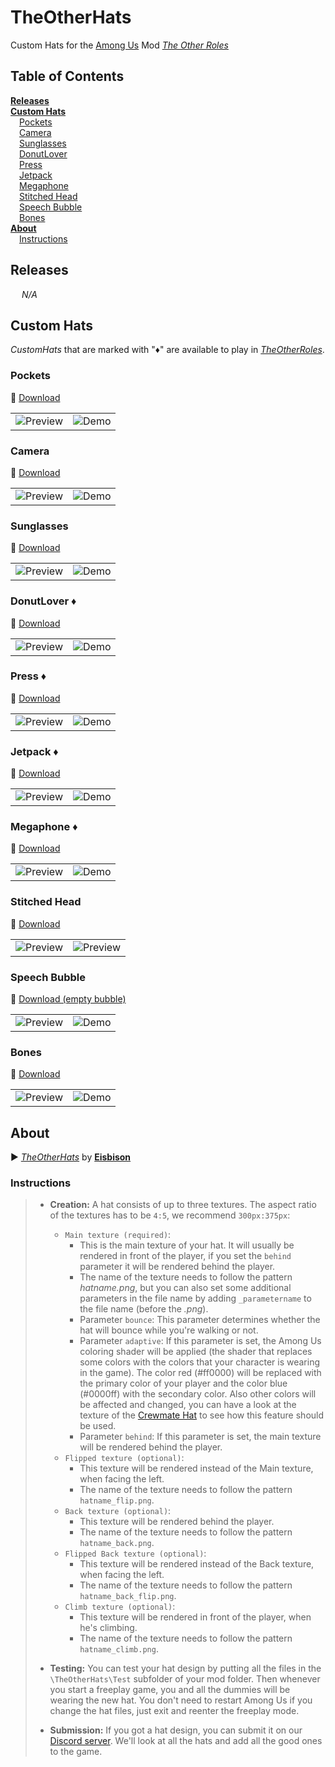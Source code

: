 # TheOtherHats

Custom Hats for the [Among Us](https://innersloth.com/gameAmongUs.php) Mod *[The Other Roles](https://github.com/Eisbison/TheOtherRoles)*

## Table of Contents

[**Releases**](#releases)   
[**Custom Hats**](#custom-hats)    
&emsp;[Pockets](#pockets)    
&emsp;[Camera](#camera)    
&emsp;[Sunglasses](#sunglasses)    
&emsp;[DonutLover](#donutlover)    
&emsp;[Press](#press)    
&emsp;[Jetpack](#jetpack)    
&emsp;[Megaphone](#megaphone)    
&emsp;[Stitched Head](#stitched-head)    
&emsp;[Speech Bubble](#speech-bubble)    
&emsp;[Bones](#bones)    
[**About**](#about)    
&emsp;[Instructions](#instructions)    


## Releases

&emsp; *N/A*


## Custom Hats

*CustomHats* that are marked with "♦" are available to play in [*TheOtherRoles*](https://github.com/Eisbison/TheOtherRoles).

### Pockets

:arrow_down_small: [Download](raw/main/downloads/pockets.zip)

|                                   |                                   |
| --------------------------------- | --------------------------------- |
| ![Preview](images/demo_pockets.anim.webp) | ![Demo](images/demo_pockets-bg.png) |

### Camera

:arrow_down_small: [Download](raw/main/downloads/camera.zip)

|                                   |                                   |
| --------------------------------- | --------------------------------- |
| ![Preview](images/demo_camera.png) | ![Demo](images/demo_camera-bg.png) |

### Sunglasses

:arrow_down_small: [Download](raw/main/downloads/sunglasses.zip)

|                                   |                                   |
| --------------------------------- | --------------------------------- |
| ![Preview](images/demo_sunglasses.png) | ![Demo](images/demo_sunglasses-bg.png) |

### DonutLover ♦

:arrow_down_small: [Download](raw/main/downloads/DonutLover.zip)

|                                   |                                   |
| --------------------------------- | --------------------------------- |
| ![Preview](images/demo_DonutLover.png) | ![Demo](images/demo_DonutLover-bg.png) |

### Press ♦

:arrow_down_small: [Download](raw/main/downloads/press.zip)

|                                   |                                   |
| --------------------------------- | --------------------------------- |
| ![Preview](images/demo_press.png) | ![Demo](images/demo_press-bg.png) |

### Jetpack ♦

:arrow_down_small: [Download](raw/main/downloads/jetpack.zip)

|                                     |                                     |
| ----------------------------------- | ----------------------------------- |
| ![Preview](images/demo_jetpack.png) | ![Demo](images/demo_jetpack-bg.png) |

### Megaphone ♦

:arrow_down_small: [Download](raw/main/downloads/megaphone.zip)

|                                       |                                       |
| ------------------------------------- | ------------------------------------- |
| ![Preview](images/demo_megaphone.png) | ![Demo](images/demo_megaphone-bg.png) |


### Stitched Head

:arrow_down_small: [Download](raw/main/downloads/stitched.zip)

|                                      |                                               |
| ------------------------------------ | --------------------------------------------- |
| ![Preview](images/demo_stitched.png) | ![Preview](images/demo_stitched-bg.png)<br /> |


### Speech Bubble

:arrow_down_small: [Download (empty bubble)](raw/main/downloads/bubble.zip)

|                                          |                                        |
| ---------------------------------------- | -------------------------------------- |
| ![Preview](images/demo_bubble-empty.png) | ![Demo](images/demo_bubble-lol-bg.png) |

### Bones

:arrow_down_small: [Download](raw/main/downloads/bones.zip)

|                                   |                                   |
| --------------------------------- | --------------------------------- |
| ![Preview](images/demo_bones.png) | ![Demo](images/demo_bones-bg.png) |


## About

:arrow_forward: [*TheOtherHats*](https://github.com/Eisbison/TheOtherRoles#custom-hats) by [**Eisbison**](https://github.com/Eisbison)

### Instructions

> - **Creation:** A hat consists of up to three textures. The aspect ratio of the textures has to be `4:5`, we recommend `300px:375px`:
>   - `Main texture (required)`:
>     - This is the main texture of your hat. It will usually be rendered in front of the player, if you set the `behind` parameter it will be rendered behind the player.
>     - The name of the texture needs to follow the pattern *hatname.png*, but you can also set some additional parameters in the file name by adding `_parametername` to the file name (before the *.png*).
>     - Parameter `bounce`: This parameter determines whether the hat will bounce while you're walking or not.
>     - Parameter `adaptive`: If this parameter is set, the Among Us coloring shader will be applied (the shader that replaces some colors with the colors that your character is wearing in the game). The color red (#ff0000) will be replaced with the primary color of your player and the color blue (#0000ff) with the secondary color. Also other colors will be affected and changed, you can have a look at the texture of the [Crewmate Hat](https://static.wikia.nocookie.net/among-us-wiki/images/e/e0/Crewmate_hat.png) to see how this feature should be used.
>     - Parameter `behind`: If this parameter is set, the main texture will be rendered behind the player.
>   - `Flipped texture (optional)`:
>     - This texture will be rendered instead of the Main texture, when facing the left.
>     - The name of the texture needs to follow the pattern `hatname_flip.png`.
>   - `Back texture (optional)`:
>     - This texture will be rendered behind the player.
>     - The name of the texture needs to follow the pattern `hatname_back.png`.
>   - `Flipped Back texture (optional)`:
>     - This texture will be rendered instead of the Back texture, when facing the left.
>     - The name of the texture needs to follow the pattern `hatname_back_flip.png`.
>   - `Climb texture (optional)`:
>     - This texture will be rendered in front of the player, when he's climbing.
>     - The name of the texture needs to follow the pattern `hatname_climb.png`.
> - **Testing:** You can test your hat design by putting all the files in the `\TheOtherHats\Test` subfolder of your mod folder. Then whenever you start a freeplay game, you and all the dummies will be wearing the new hat. You don't need to restart Among Us if you change the hat files, just exit and reenter the freeplay mode.
>
> - **Submission:** If you got a hat design, you can submit it on our [Discord server](https://discord.gg/77RkMJHWsM). We'll look at all the hats and add all the good ones to the game.